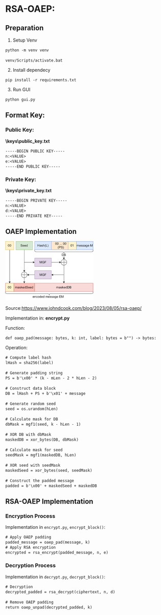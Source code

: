 # RSA-OAEP:

## Preparation
1. Setup Venv
```
python -m venv venv

venv/Scripts/activate.bat
```
2. Install dependecy
```
pip install -r requirements.txt
```
3. Run GUI
```
python gui.py
```

## Format Key:
### Public Key:
**\keys\public_key.txt**
```
-----BEGIN PUBLIC KEY-----
n:<VALUE>
e:<VALUE>
-----END PUBLIC KEY-----
```

### Private Key:
**\keys\private_key.txt**
```
-----BEGIN PRIVATE KEY-----
n:<VALUE>
d:<VALUE>
-----END PRIVATE KEY-----
```


## OAEP Implementation
![oaep-visualization](oaep.png)

Source:https://www.johndcook.com/blog/2023/08/05/rsa-oaep/

Implementation in: 
**encrypt.py**

Function:
```
def oaep_pad(message: bytes, k: int, label: bytes = b"") -> bytes:
```

Operation:
```
# Compute label hash
lHash = sha256(label)
    
# Generate padding string
PS = b'\x00' * (k - mLen - 2 * hLen - 2)
    
# Construct data block
DB = lHash + PS + b'\x01' + message
    
# Generate random seed
seed = os.urandom(hLen)
    
# Calculate mask for DB
dbMask = mgf1(seed, k - hLen - 1)
    
# XOR DB with dbMask
maskedDB = xor_bytes(DB, dbMask)
    
# Calculate mask for seed
seedMask = mgf1(maskedDB, hLen)
    
# XOR seed with seedMask
maskedSeed = xor_bytes(seed, seedMask)
    
# Construct the padded message
padded = b'\x00' + maskedSeed + maskedDB
```

## RSA-OAEP Implementation

### Encryption Process
Implementation in
`encrypt.py`, `encrypt_block()`:
```
# Apply OAEP padding
padded_message = oaep_pad(message, k)
# Apply RSA encryption
encrypted = rsa_encrypt(padded_message, n, e)

```

### Decryption Process
Implementation in
`decrypt.py`, `decrypt_block()`:
```
# Decryption
decrypted_padded = rsa_decrypt(ciphertext, n, d)
        
# Remove OAEP padding
return oaep_unpad(decrypted_padded, k)
```
